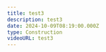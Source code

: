 ```yaml
---
title: test3
description: test3
date: 2024-10-09T08:19:00.000Z
type: Construction
videoURL: test3
---
```

